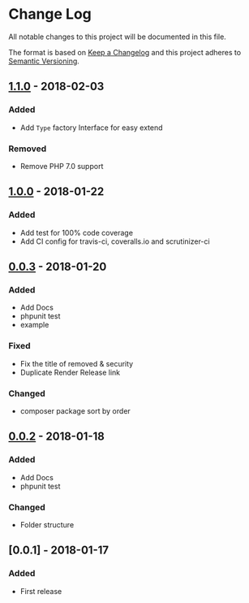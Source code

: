 # Change Log
All notable changes to this project will be documented in this file.

The format is based on [Keep a Changelog](http://keepachangelog.com/en/1.0.0/)
and this project adheres to [Semantic Versioning](http://semver.org/spec/v2.0.0.html).

## [1.1.0] - 2018-02-03
### Added
- Add `Type` factory Interface for easy extend

### Removed
- Remove PHP 7.0 support

## [1.0.0] - 2018-01-22
### Added
- Add test for 100% code coverage
- Add CI config for travis-ci, coveralls.io and scrutinizer-ci

## [0.0.3] - 2018-01-20
### Added
- Add Docs
- phpunit test
- example

### Fixed
- Fix the title of removed & security
- Duplicate Render Release link

### Changed
- composer package sort by order

## [0.0.2] - 2018-01-18
### Added
- Add Docs
- phpunit test

### Changed
- Folder structure

## [0.0.1] - 2018-01-17
### Added
- First release

[1.1.0]: https://github.com/iLexN/keep-a-change-log/compare/1.0.0...1.1.0
[1.0.0]: https://github.com/iLexN/keep-a-change-log/compare/0.0.3...1.0.0
[0.0.3]: https://github.com/iLexN/keep-a-change-log/compare/0.0.2...0.0.3
[0.0.2]: https://github.com/iLexN/keep-a-change-log/compare/0.0.1...0.0.2
